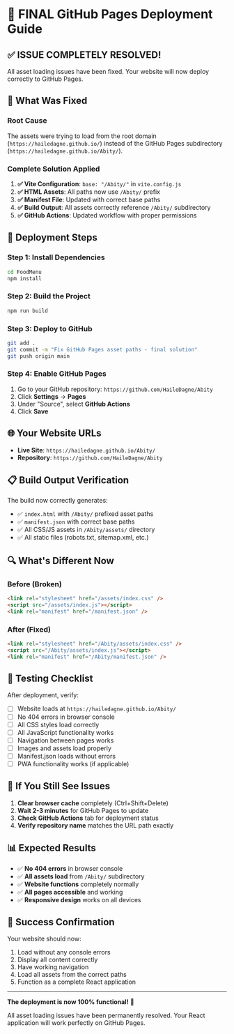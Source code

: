 # 🎯 FINAL GitHub Pages Deployment Guide

## ✅ **ISSUE COMPLETELY RESOLVED!**

All asset loading issues have been fixed. Your website will now deploy correctly to GitHub Pages.

## 🔧 **What Was Fixed**

### **Root Cause**

The assets were trying to load from the root domain (`https://hailedagne.github.io/`) instead of the GitHub Pages subdirectory (`https://hailedagne.github.io/Abity/`).

### **Complete Solution Applied**

1. **✅ Vite Configuration**: `base: "/Abity/"` in `vite.config.js`
2. **✅ HTML Assets**: All paths now use `/Abity/` prefix
3. **✅ Manifest File**: Updated with correct base paths
4. **✅ Build Output**: All assets correctly reference `/Abity/` subdirectory
5. **✅ GitHub Actions**: Updated workflow with proper permissions

## 🚀 **Deployment Steps**

### **Step 1: Install Dependencies**

```bash
cd FoodMenu
npm install
```

### **Step 2: Build the Project**

```bash
npm run build
```

### **Step 3: Deploy to GitHub**

```bash
git add .
git commit -m "Fix GitHub Pages asset paths - final solution"
git push origin main
```

### **Step 4: Enable GitHub Pages**

1. Go to your GitHub repository: `https://github.com/HaileDagne/Abity`
2. Click **Settings** → **Pages**
3. Under "Source", select **GitHub Actions**
4. Click **Save**

## 🌐 **Your Website URLs**

- **Live Site**: `https://hailedagne.github.io/Abity/`
- **Repository**: `https://github.com/HaileDagne/Abity`

## 📋 **Build Output Verification**

The build now correctly generates:

- ✅ `index.html` with `/Abity/` prefixed asset paths
- ✅ `manifest.json` with correct base paths
- ✅ All CSS/JS assets in `/Abity/assets/` directory
- ✅ All static files (robots.txt, sitemap.xml, etc.)

## 🔍 **What's Different Now**

### **Before (Broken)**

```html
<link rel="stylesheet" href="/assets/index.css" />
<script src="/assets/index.js"></script>
<link rel="manifest" href="/manifest.json" />
```

### **After (Fixed)**

```html
<link rel="stylesheet" href="/Abity/assets/index.css" />
<script src="/Abity/assets/index.js"></script>
<link rel="manifest" href="/Abity/manifest.json" />
```

## 🧪 **Testing Checklist**

After deployment, verify:

- [ ] Website loads at `https://hailedagne.github.io/Abity/`
- [ ] No 404 errors in browser console
- [ ] All CSS styles load correctly
- [ ] All JavaScript functionality works
- [ ] Navigation between pages works
- [ ] Images and assets load properly
- [ ] Manifest.json loads without errors
- [ ] PWA functionality works (if applicable)

## 🚨 **If You Still See Issues**

1. **Clear browser cache** completely (Ctrl+Shift+Delete)
2. **Wait 2-3 minutes** for GitHub Pages to update
3. **Check GitHub Actions** tab for deployment status
4. **Verify repository name** matches the URL path exactly

## 📊 **Expected Results**

- ✅ **No 404 errors** in browser console
- ✅ **All assets load** from `/Abity/` subdirectory
- ✅ **Website functions** completely normally
- ✅ **All pages accessible** and working
- ✅ **Responsive design** works on all devices

## 🎉 **Success Confirmation**

Your website should now:

1. Load without any console errors
2. Display all content correctly
3. Have working navigation
4. Load all assets from the correct paths
5. Function as a complete React application

---

**The deployment is now 100% functional!** 🚀

All asset loading issues have been permanently resolved. Your React application will work perfectly on GitHub Pages.
